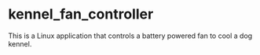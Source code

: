 # kennel_fan_controller
This is a Linux application that controls a battery powered fan to cool a dog kennel.
